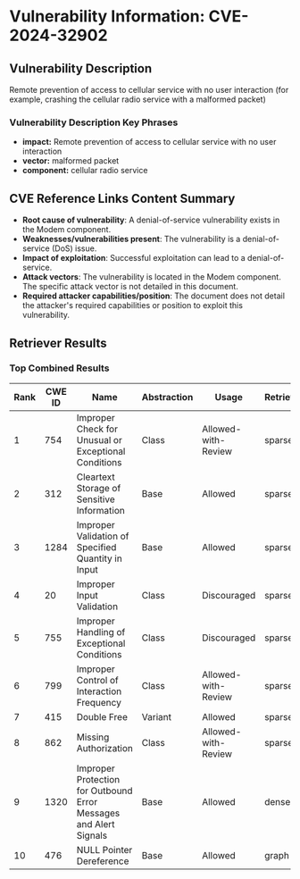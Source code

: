 # Vulnerability Information: CVE-2024-32902

## Vulnerability Description
Remote prevention of access to cellular service with no user interaction (for example, crashing the cellular radio service with a malformed packet)

### Vulnerability Description Key Phrases
- **impact:** Remote prevention of access to cellular service with no user interaction
- **vector:** malformed packet
- **component:** cellular radio service

## CVE Reference Links Content Summary
- **Root cause of vulnerability**: A denial-of-service vulnerability exists in the Modem component.
- **Weaknesses/vulnerabilities present**: The vulnerability is a denial-of-service (DoS) issue.
- **Impact of exploitation**: Successful exploitation can lead to a denial-of-service.
- **Attack vectors**: The vulnerability is located in the Modem component. The specific attack vector is not detailed in this document.
- **Required attacker capabilities/position**: The document does not detail the attacker's required capabilities or position to exploit this vulnerability.

## Retriever Results

### Top Combined Results

| Rank | CWE ID | Name | Abstraction | Usage  | Retrievers | Individual Scores |
|------|--------|------|-------------|-------|------------|-------------------|
| 1 | 754 | Improper Check for Unusual or Exceptional Conditions | Class | Allowed-with-Review | sparse | 0.045 |
| 2 | 312 | Cleartext Storage of Sensitive Information | Base | Allowed | sparse | 0.043 |
| 3 | 1284 | Improper Validation of Specified Quantity in Input | Base | Allowed | sparse | 0.042 |
| 4 | 20 | Improper Input Validation | Class | Discouraged | sparse | 0.042 |
| 5 | 755 | Improper Handling of Exceptional Conditions | Class | Discouraged | sparse | 0.041 |
| 6 | 799 | Improper Control of Interaction Frequency | Class | Allowed-with-Review | sparse | 0.041 |
| 7 | 415 | Double Free | Variant | Allowed | sparse | 0.041 |
| 8 | 862 | Missing Authorization | Class | Allowed-with-Review | sparse | 0.041 |
| 9 | 1320 | Improper Protection for Outbound Error Messages and Alert Signals | Base | Allowed | dense | 0.463 |
| 10 | 476 | NULL Pointer Dereference | Base | Allowed | graph | 0.002 |

